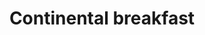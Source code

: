 ---
title: "Continental breakfast"
location: "Main Downstairs"
time: "8:15 — 9am"
order: "0B"
edition: "2023"
---